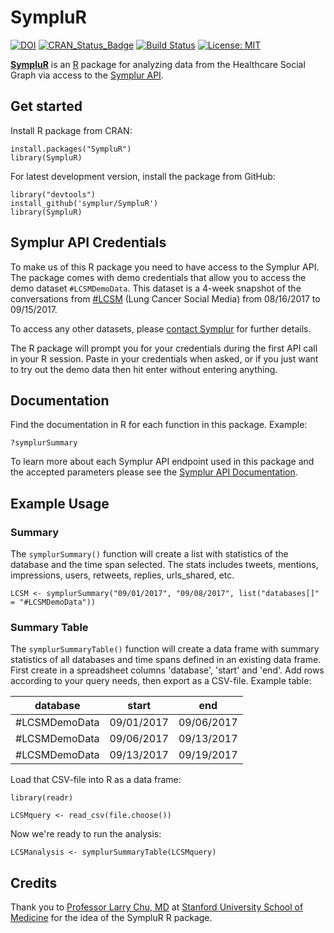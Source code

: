 # SympluR
[![DOI](https://zenodo.org/badge/122243873.svg)](https://zenodo.org/badge/latestdoi/122243873)
[![CRAN_Status_Badge](http://www.r-pkg.org/badges/version-last-release/SympluR)](https://cran.r-project.org/package=SympluR)
[![Build Status](https://travis-ci.org/symplur/SympluR.svg?branch=master)](https://travis-ci.org/symplur/SympluR)
[![License: MIT](https://img.shields.io/badge/License-MIT-blue.svg)](https://github.com/HealthCatalystSLC/healthcareai-r/blob/master/LICENSE)


**[SympluR](https://CRAN.R-project.org/package=SympluR)** is an [R](https://www.r-project.org) package for analyzing data from the Healthcare Social Graph via access to the [Symplur API](https://api.symplur.com/v1/docs).


## Get started
Install R package from CRAN:
```
install.packages("SympluR")
library(SympluR)
```

For latest development version, install the package from GitHub:

```
library("devtools")
install_github('symplur/SympluR')
library(SympluR)
```

## Symplur API Credentials
To make us of this R package you need to have access to the Symplur API. The package comes with demo credentials that allow you to access the demo dataset `#LCSMDemoData`. This dataset is a 4-week snapshot of the conversations from [#LCSM](https://www.symplur.com/healthcare-hashtags/lcsm/) (Lung Cancer Social Media) from 08/16/2017 to 09/15/2017.

To access any other datasets, please [contact Symplur](https://www.symplur.com/contact/) for further details.

The R package will prompt you for your credentials during the first API call in your R session. Paste in your credentials when asked, or if you just want to try out the demo data then hit enter without entering anything.

## Documentation
Find the documentation in R for each function in this package. Example:

`?symplurSummary`

To learn more about each Symplur API endpoint used in this package and the accepted parameters please see the [Symplur API Documentation](https://api.symplur.com/v1/docs).

## Example Usage
### Summary

The `symplurSummary()` function will create a list with statistics of the database and the time span selected. The stats includes tweets, mentions, impressions, users, retweets, replies, urls_shared, etc.

`LCSM <- symplurSummary("09/01/2017", "09/08/2017", list("databases[]" = "#LCSMDemoData"))`

### Summary Table
The `symplurSummaryTable()` function will create a data frame with summary statistics of all databases and time spans defined in an existing data frame.
First create in a spreadsheet columns 'database', 'start' and 'end'. Add rows according to your query needs, then export as a CSV-file. Example table:

| database      | start      | end        |
|---------------|------------|------------|
| #LCSMDemoData | 09/01/2017 | 09/06/2017 |
| #LCSMDemoData | 09/06/2017 | 09/13/2017 |
| #LCSMDemoData | 09/13/2017 | 09/19/2017 |

Load that CSV-file into R as a data frame:

`library(readr)`

`LCSMquery <- read_csv(file.choose())`

Now we're ready to run the analysis:

`LCSManalysis <- symplurSummaryTable(LCSMquery)`


## Credits
Thank you to [Professor Larry Chu, MD](https://twitter.com/larrychu) at [Stanford University School of Medicine](https://medicinex.stanford.edu) for the idea of the SympluR R package.
